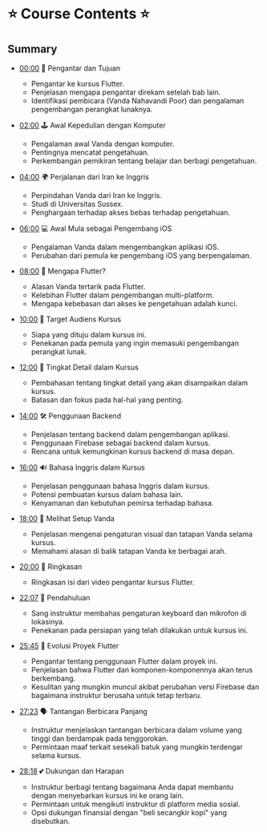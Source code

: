 # ⭐️ Course Contents ⭐️

## Summary

- [00:00](https://youtu.be/IfUjHNODRoM?t=0s) 🎉 Pengantar dan Tujuan

  - Pengantar ke kursus Flutter.
  - Penjelasan mengapa pengantar direkam setelah bab lain.
  - Identifikasi pembicara (Vanda Nahavandi Poor) dan pengalaman pengembangan perangkat lunaknya.

- [02:00](https://youtu.be/IfUjHNODRoM?t=120s) 🕹️ Awal Kepedulian dengan Komputer

  - Pengalaman awal Vanda dengan komputer.
  - Pentingnya mencatat pengetahuan.
  - Perkembangan pemikiran tentang belajar dan berbagi pengetahuan.

- [04:00](https://youtu.be/IfUjHNODRoM?t=240s) 🌍 Perjalanan dari Iran ke Inggris

  - Perpindahan Vanda dari Iran ke Inggris.
  - Studi di Universitas Sussex.
  - Penghargaan terhadap akses bebas terhadap pengetahuan.

- [06:00](https://youtu.be/IfUjHNODRoM?t=360s) 💻 Awal Mula sebagai Pengembang iOS

  - Pengalaman Vanda dalam mengembangkan aplikasi iOS.
  - Perubahan dari pemula ke pengembang iOS yang berpengalaman.

- [08:00](https://youtu.be/IfUjHNODRoM?t=480s) 🔷 Mengapa Flutter?

  - Alasan Vanda tertarik pada Flutter.
  - Kelebihan Flutter dalam pengembangan multi-platform.
  - Mengapa kebebasan dan akses ke pengetahuan adalah kunci.

- [10:00](https://youtu.be/IfUjHNODRoM?t=600s) 🎯 Target Audiens Kursus

  - Siapa yang dituju dalam kursus ini.
  - Penekanan pada pemula yang ingin memasuki pengembangan perangkat lunak.

- [12:00](https://youtu.be/IfUjHNODRoM?t=720s) 📝 Tingkat Detail dalam Kursus

  - Pembahasan tentang tingkat detail yang akan disampaikan dalam kursus.
  - Batasan dan fokus pada hal-hal yang penting.

- [14:00](https://youtu.be/IfUjHNODRoM?t=840s) 🛠️ Penggunaan Backend

  - Penjelasan tentang backend dalam pengembangan aplikasi.
  - Penggunaan Firebase sebagai backend dalam kursus.
  - Rencana untuk kemungkinan kursus backend di masa depan.

- [16:00](https://youtu.be/IfUjHNODRoM?t=960s) 🔊 Bahasa Inggris dalam Kursus

  - Penjelasan penggunaan bahasa Inggris dalam kursus.
  - Potensi pembuatan kursus dalam bahasa lain.
  - Kenyamanan dan kebutuhan pemirsa terhadap bahasa.

- [18:00](https://youtu.be/IfUjHNODRoM?t=1080s) 👀 Melihat Setup Vanda

  - Penjelasan mengenai pengaturan visual dan tatapan Vanda selama kursus.
  - Memahami alasan di balik tatapan Vanda ke berbagai arah.

- [20:00](https://youtu.be/IfUjHNODRoM?t=1200s) 📝 Ringkasan

  - Ringkasan isi dari video pengantar kursus Flutter.

- [22:07](https://www.youtube.com/watch?v=IfUjHNODRoM&list=PL6yRaaP0WPkVtoeNIGqILtRAgd3h2CNpT&t=1327s) 🎯 Pendahuluan
  - Sang instruktur membahas pengaturan keyboard dan mikrofon di lokasinya.
  - Penekanan pada persiapan yang telah dilakukan untuk kursus ini.

- [25:45](https://www.youtube.com/watch?v=IfUjHNODRoM&list=PL6yRaaP0WPkVtoeNIGqILtRAgd3h2CNpT&t=1545s) 🔧 Evolusi Proyek Flutter
  - Pengantar tentang penggunaan Flutter dalam proyek ini.
  - Penjelasan bahwa Flutter dan komponen-komponennya akan terus berkembang.
  - Kesulitan yang mungkin muncul akibat perubahan versi Firebase dan bagaimana instruktur berusaha untuk tetap terbaru.

- [27:23](https://www.youtube.com/watch?v=IfUjHNODRoM&list=PL6yRaaP0WPkVtoeNIGqILtRAgd3h2CNpT&t=1643s) 🗣️ Tantangan Berbicara Panjang
  - Instruktur menjelaskan tantangan berbicara dalam volume yang tinggi dan berdampak pada tenggorokan.
  - Permintaan maaf terkait sesekali batuk yang mungkin terdengar selama kursus.

- [28:18](https://www.youtube.com/watch?v=IfUjHNODRoM&list=PL6yRaaP0WPkVtoeNIGqILtRAgd3h2CNpT&t=1698s) 💕 Dukungan dan Harapan
  - Instruktur berbagi tentang bagaimana Anda dapat membantu dengan menyebarkan kursus ini ke orang lain.
  - Permintaan untuk mengikuti instruktur di platform media sosial.
  - Opsi dukungan finansial dengan "beli secangkir kopi" yang disebutkan.
